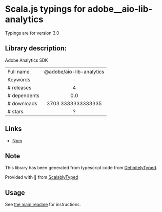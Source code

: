 
# Scala.js typings for adobe__aio-lib-analytics

Typings are for version 3.0

## Library description:
Adobe Analytics SDK

|                    |                 |
| ------------------ | :-------------: |
| Full name          | @adobe/aio-lib-analytics |
| Keywords           | - |
| # releases         | 4 |
| # dependents       | 0.0 |
| # downloads        | 3703.3333333333335 |
| # stars            | ? |

## Links
- [Npm](https://www.npmjs.com/package/%40adobe%2Faio-lib-analytics)
    


## Note
This library has been generated from typescript code from [DefinitelyTyped](https://definitelytyped.org).

Provided with :purple_heart: from [ScalablyTyped](https://github.com/oyvindberg/ScalablyTyped)

## Usage
See [the main readme](../../readme.md) for instructions.


